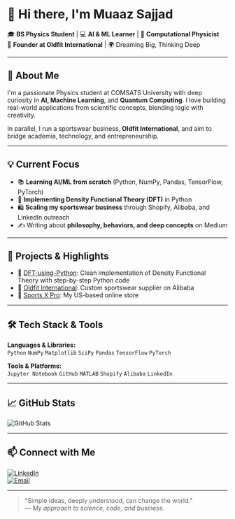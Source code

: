 # 👋 Hi there, I'm Muaaz Sajjad

🎓 **BS Physics Student** | 💻 **AI & ML Learner** | 🧠 **Computational Physicist**  
🧵 **Founder at Oldfit International** | 🌍 Dreaming Big, Thinking Deep

---

## 🧭 About Me

I'm a passionate Physics student at COMSATS University with deep curiosity in **AI, Machine Learning**, and **Quantum Computing**. I love building real-world applications from scientific concepts, blending logic with creativity.

In parallel, I run a sportswear business, **Oldfit International**, and aim to bridge academia, technology, and entrepreneurship.

---

## 💡 Current Focus

- 📚 **Learning AI/ML from scratch** (Python, NumPy, Pandas, TensorFlow, PyTorch)
- 🔬 **Implementing Density Functional Theory (DFT)** in Python
- 🛍️ **Scaling my sportswear business** through Shopify, Alibaba, and LinkedIn outreach
- ✍️ Writing about **philosophy, behaviors, and deep concepts** on Medium

---

## 🚀 Projects & Highlights

- 🔬 [DFT-using-Python](https://github.com/muaaz-sajjad/DFT-using-Python): Clean implementation of Density Functional Theory with step-by-step Python code
- 🧢 [Oldfit International](https://www.alibaba.com/company_profile/trade-capacity/oldfitinternational.html): Custom sportswear supplier on Alibaba
- 🛒 [Sports X Pro](https://www.sportsxpro.com): My US-based online store

---

## 🛠️ Tech Stack & Tools

**Languages & Libraries:**  
`Python` `NumPy` `Matplotlib` `SciPy` `Pandas` `TensorFlow` `PyTorch`

**Tools & Platforms:**  
`Jupyter Notebook` `GitHub` `MATLAB` `Shopify` `Alibaba` `LinkedIn`

---

## 📈 GitHub Stats

![GitHub Stats](https://github-readme-stats.vercel.app/api?username=muaaz-sajjad&show_icons=true&theme=gruvbox)

---

## 📫 Connect with Me

[![LinkedIn](https://img.shields.io/badge/LinkedIn-Muaaz%20Sajjad-blue?style=flat&logo=linkedin)](https://www.linkedin.com/in/muaaz-sajjad-26574a27a?utm_source=share&utm_campaign=share_via&utm_content=profile&utm_medium=android_app)  
[![Email](https://img.shields.io/badge/Email-muaazsajjad777@gmail.com-c14438?style=flat&logo=gmail)](mailto:muaazsajjad777@gmail.com)  

---

> "Simple ideas, deeply understood, can change the world."  
> — *My approach to science, code, and business.*
